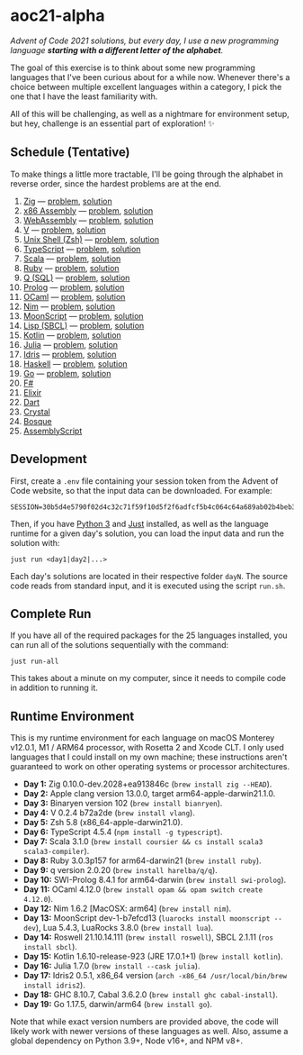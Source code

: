 # aoc21-alpha

_Advent of Code 2021 solutions, but every day, I use a new programming language **starting with a different letter of the alphabet**._

The goal of this exercise is to think about some new programming languages that I've been curious about for a while now. Whenever there's a choice between multiple excellent languages within a category, I pick the one that I have the least familiarity with.

All of this will be challenging, as well as a nightmare for environment setup, but hey, challenge is an essential part of exploration! ✨

## Schedule (Tentative)

To make things a little more tractable, I'll be going through the alphabet in reverse order, since the hardest problems are at the end.

1. [Zig](https://ziglang.org/) — [problem](https://adventofcode.com/2021/day/1), [solution](./day1)
2. [x86 Assembly](https://en.wikipedia.org/wiki/X86_assembly_language) — [problem](https://adventofcode.com/2021/day/2), [solution](./day2)
3. [WebAssembly](https://webassembly.org/) — [problem](https://adventofcode.com/2021/day/3), [solution](./day3)
4. [V](https://vlang.io/) — [problem](https://adventofcode.com/2021/day/4), [solution](./day4)
5. [Unix Shell (Zsh)](https://www.zsh.org/) — [problem](https://adventofcode.com/2021/day/5), [solution](./day5)
6. [TypeScript](https://www.typescriptlang.org/) — [problem](https://adventofcode.com/2021/day/6), [solution](./day6)
7. [Scala](https://www.scala-lang.org/) — [problem](https://adventofcode.com/2021/day/7), [solution](./day7)
8. [Ruby](https://www.ruby-lang.org/en/) — [problem](https://adventofcode.com/2021/day/8), [solution](./day8)
9. [Q (SQL)](https://github.com/harelba/q) — [problem](https://adventofcode.com/2021/day/9), [solution](./day9)
10. [Prolog](https://www.swi-prolog.org/) — [problem](https://adventofcode.com/2021/day/10), [solution](./day10)
11. [OCaml](https://ocaml.org/) — [problem](https://adventofcode.com/2021/day/11), [solution](./day11)
12. [Nim](https://nim-lang.org/) — [problem](https://adventofcode.com/2021/day/12), [solution](./day12)
13. [MoonScript](https://moonscript.org/) — [problem](https://adventofcode.com/2021/day/13), [solution](./day13)
14. [Lisp (SBCL)](https://common-lisp.net/) — [problem](https://adventofcode.com/2021/day/14), [solution](./day14)
15. [Kotlin](https://kotlinlang.org/) — [problem](https://adventofcode.com/2021/day/15), [solution](./day15)
16. [Julia](https://julialang.org/) — [problem](https://adventofcode.com/2021/day/16), [solution](./day16)
17. [Idris](https://www.idris-lang.org/) — [problem](https://adventofcode.com/2021/day/17), [solution](./day17)
18. [Haskell](https://www.haskell.org/) — [problem](https://adventofcode.com/2021/day/18), [solution](./day18)
19. [Go](https://go.dev/) — [problem](https://adventofcode.com/2021/day/19), [solution](./day19)
20. [F#](https://fsharp.org/)
21. [Elixir](https://elixir-lang.org/)
22. [Dart](https://dart.dev/)
23. [Crystal](https://crystal-lang.org/)
24. [Bosque](https://github.com/Microsoft/BosqueLanguage)
25. [AssemblyScript](https://www.assemblyscript.org/)

## Development

First, create a `.env` file containing your session token from the Advent of Code website, so that the input data can be downloaded. For example:

```
SESSION=30b5d4e5790f02d4c32c71f59f10d5f2f6adfcf5b4c064c64a689ab02b4beb3e84bf74857e40cc9fe31088972fedeb64
```

Then, if you have [Python 3](https://python.org/) and [Just](https://github.com/casey/just) installed, as well as the language runtime for a given day's solution, you can load the input data and run the solution with:

```
just run <day1|day2|...>
```

Each day's solutions are located in their respective folder `dayN`. The source code reads from standard input, and it is executed using the script `run.sh`.

## Complete Run

If you have all of the required packages for the 25 languages installed, you can run all of the solutions sequentially with the command:

```
just run-all
```

This takes about a minute on my computer, since it needs to compile code in addition to running it.

## Runtime Environment

This is my runtime environment for each language on macOS Monterey v12.0.1, M1 / ARM64 processor, with Rosetta 2 and Xcode CLT. I only used languages that I could install on my own machine; these instructions aren't guaranteed to work on other operating systems or processor architectures.

- **Day 1:** Zig 0.10.0-dev.2028+ea913846c (`brew install zig --HEAD`).
- **Day 2:** Apple clang version 13.0.0, target arm64-apple-darwin21.1.0.
- **Day 3:** Binaryen version 102 (`brew install bianryen`).
- **Day 4:** V 0.2.4 b72a2de (`brew install vlang`).
- **Day 5:** Zsh 5.8 (x86_64-apple-darwin21.0).
- **Day 6:** TypeScript 4.5.4 (`npm install -g typescript`).
- **Day 7:** Scala 3.1.0 (`brew install coursier && cs install scala3 scala3-compiler`).
- **Day 8:** Ruby 3.0.3p157 for arm64-darwin21 (`brew install ruby`).
- **Day 9:** q version 2.0.20 (`brew install harelba/q/q`).
- **Day 10:** SWI-Prolog 8.4.1 for arm64-darwin (`brew install swi-prolog`).
- **Day 11:** OCaml 4.12.0 (`brew install opam && opam switch create 4.12.0`).
- **Day 12:** Nim 1.6.2 [MacOSX: arm64] (`brew install nim`).
- **Day 13:** MoonScript dev-1-b7efcd13 (`luarocks install moonscript --dev`), Lua 5.4.3, LuaRocks 3.8.0 (`brew install lua`).
- **Day 14:** Roswell 21.10.14.111 (`brew install roswell`), SBCL 2.1.11 (`ros install sbcl`).
- **Day 15:** Kotlin 1.6.10-release-923 (JRE 17.0.1+1) (`brew install kotlin`).
- **Day 16:** Julia 1.7.0 (`brew install --cask julia`).
- **Day 17:** Idris2 0.5.1, x86_64 version (`arch -x86_64 /usr/local/bin/brew install idris2`).
- **Day 18:** GHC 8.10.7, Cabal 3.6.2.0 (`brew install ghc cabal-install`).
- **Day 19:** Go 1.17.5, darwin/arm64 (`brew install go`).

Note that while exact version numbers are provided above, the code will likely work with newer versions of these languages as well. Also, assume a global dependency on Python 3.9+, Node v16+, and NPM v8+.
